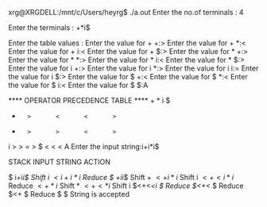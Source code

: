 xrg@XRGDELL:/mnt/c/Users/heyrg$ ./a.out
Enter the no.of terminals :
4

Enter the terminals :
+*i$

Enter the table values :
Enter the value for + +:>
Enter the value for + *:<
Enter the value for + i:<
Enter the value for + $:>
Enter the value for * +:>
Enter the value for * *:>
Enter the value for * i:<
Enter the value for * $:>
Enter the value for i +:>
Enter the value for i *:>
Enter the value for i i:=
Enter the value for i $:>
Enter the value for $ +:<
Enter the value for $ *:<
Enter the value for $ i:<
Enter the value for $ $:A

**** OPERATOR PRECEDENCE TABLE ****
        +       *       i       $

+       >       <       <       >
*       >       >       <       >
i       >       >       =       >
$       <       <       <       A
Enter the input string:i+i*i$

STACK                   INPUT STRING                    ACTION

$                       i+i*i$                  Shift i
$<i                     +i*i$                   Reduce
$                       +i*i$                   Shift +
$<+                     i*i$                    Shift i
$<+<i                   *i$                     Reduce
$<+                     *i$                     Shift *
$<+<*                   i$                      Shift i
$<+<*<i                 $                       Reduce
$<+<*                   $                       Reduce
$<+                     $                       Reduce
$                       $                       String is accepted

